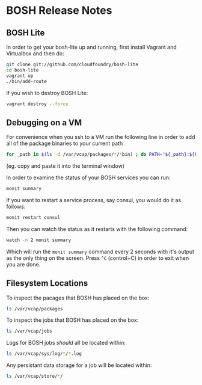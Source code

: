 # BOSH Release Notes 

## BOSH Lite

In order to get your bosh-lite up and running, first install Vagrant and Virtualbox
and then do:

```sh
git clone git://github.com/cloudfoundry/bosh-lite
cd bosh-lite
vagrant up
./bin/add-route
```

If you wish to destroy BOSH Lite:

```sh
vagrant destroy --force
```

## Debugging on a VM

For convenience when you ssh to a VM run the following line in order to add all 
of the package binaries to your current path 

```sh
for _path in $(ls -d /var/vcap/packages/*/*bin) ; do PATH="${_path}:${PATH}" ; done ; export PATH
```
(eg. copy and paste it into the terminal window)

In order to examine the status of your BOSH services you can run:
```sh
monit summary
```

If you want to restart a service process, say consul, you would do it as follows:
```sh
monit restart consul
```

Then you can watch the status as it restarts with the following command:
```sh
watch -n 2 monit summary
```

Which will run the `monit summary` command every 2 seconds with it's output as
the only thing on the screen. Press `^C` (control+C) in order to exit when you 
are done.

## Filesystem Locations

To inspect the pacages that BOSH has placed on the box:

```sh
ls /var/vcap/packages
```

To inspect the jobs that BOSH has placed on the box:
```sh
ls /var/vcap/jobs
```

Logs for BOSH jobs *should* all be located within:
```sh
ls /var/vcap/sys/log/*/*.log
```

Any persistant data storage for a job will be located within:
```sh
ls /var/vcap/store/*/
```


